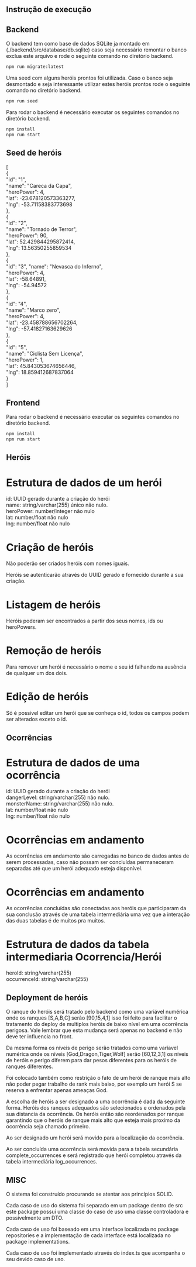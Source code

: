 ## Instrução de execução

## Backend

O backend tem como base de dados SQLite ja montado em (./backend/src/database/db.sqlite) caso seja necessário remontar o banco exclua este arquivo e rode o seguinte comando no diretório backend.

```sh
npm run migrate:latest
```

Uma seed com alguns heróis prontos foi utilizada. Caso o banco seja desmontado e seja interessante utilizar estes heróis prontos rode o seguinte comando no diretório backend.

```sh
npm run seed
```

Para rodar o backend é necessário executar os seguintes comandos no diretório backend.


```sh
npm install
npm run start
```

## Seed de heróis

[<br/>
  {<br/>
    "id": "1",<br/>
    "name": "Careca da Capa",<br/>
    "heroPower": 4,<br/>
    "lat": -23.678120573363277,<br/>
    "lng": -53.71158383773698<br/>
  },<br/>
  {<br/>
    "id": "2",<br/>
    "name": "Tornado de Terror",<br/>
    "heroPower": 90,<br/>
    "lat": 52.429844295872414,<br/>
    "lng": 13.56350255859534<br/>
  },<br/>
  {<br/>
    "id": "3",
    "name": "Nevasca do Inferno",<br/>
    "heroPower": 4,<br/>
    "lat": -58.64891,<br/>
    "lng": -54.94572<br/>
  },<br/>
  {<br/>
    "id": "4",<br/>
    "name": "Marco zero",<br/>
    "heroPower": 4,<br/>
    "lat": -23.458788656702264,<br/>
    "lng": -57.41827163629626<br/>
  },<br/>
  {<br/>
    "id": "5",<br/>
    "name": "Ciclista Sem Licença",<br/>
    "heroPower": 1,<br/>
    "lat": 45.843053674656446,<br/>
    "lng": 18.859412687837064<br/>
  }<br/>
]<br/>


## Frontend

Para rodar o backend é necessário executar os seguintes comandos no diretório backend.


```sh
npm install
npm run start
```



## Heróis


# Estrutura de dados de um herói

id: UUID gerado durante a criação do herói<br/>
name: string/varchar(255) único não nulo.<br/>
heroPower: number/integer não nulo<br/>
lat: number/float não nulo<br/>
lng: number/float não nulo<br/>

# Criação de heróis

Não poderão ser criados heróis com nomes iguais.

Heróis se autenticarão através do UUID gerado e fornecido durante a sua criação.

# Listagem de heróis

Heróis poderam ser encontrados a partir dos seus nomes, ids ou heroPowers.

# Remoção de heróis

Para remover um herói é necessário o nome e seu id falhando na ausência de qualquer um dos dois.

# Edição de heróis

Só é possivel editar um herói que se conheça o id, todos os campos podem ser alterados exceto o id.



## Ocorrências


# Estrutura de dados de uma ocorrência

id: UUID gerado durante a criação do herói<br/>
dangerLevel: string/varchar(255) não nulo.<br/>
monsterName: string/varchar(255) não nulo.<br/>
lat: number/float não nulo<br/>
lng: number/float não nulo<br/>

# Ocorrências em andamento

As ocorrências em andamento são carregadas no banco de dados antes de serem processadas, caso não possam ser concluídas permaneceram separadas até que um herói adequado esteja disponível.

# Ocorrências em andamento

As ocorrências concluídas são conectadas aos heróis que participaram da sua conclusão através de uma tabela intermediária uma vez que a interação das duas tabelas é de muitos pra muitos.

# Estrutura de dados da tabela intermediaria Ocorrencia/Herói

heroId: string/varchar(255)<br/>
occurrenceId: string/varchar(255)<br/>



## Deployment de heróis


O ranque do heróis será tratado pelo backend como uma variável numérica onde os ranques [S,A,B,C] serão [90,15,4,1] isso foi feito para facilitar o tratamento do deploy de multiplos heróis de baixo nível em uma ocorrência perigosa. Vale lembrar que esta mudança será apenas no backend e não deve ter influencia no front.

Da mesma forma os níveis de perigo serão tratados como uma varíavel numérica onde os níveis [God,Dragon,Tiger,Wolf] serão [60,12,3,1] os níveis de heróis e perigo diferem para dar pesos diferentes para os heróis de ranques diferentes.

Foi colocado também como restrição o fato de um herói de ranque mais alto não poder pegar trabalho de rank mais baixo, por exemplo um herói S se reserva a enfrentar apenas ameaças God.

A escolha de heróis a ser designado a uma ocorrência é dada da seguinte forma.
Heróis dos ranques adequados são selecionados e ordenados pela sua distancia da ocorrência.
Os heróis então são reordenados por ranque garantindo que o heróis de ranque mais alto que esteja mais proximo da ocorrência seja chamado primeiro.

Ao ser designado um herói será movido para a localização da ocorrência.

Ao ser concluída uma ocorrência será movida para a tabela secundária complete_occurrences e será registrado que herói completou através da tabela intermediária log_occurrences.



## MISC


O sistema foi construído procurando se atentar aos princípios SOLID.

Cada caso de uso do sistema foi separado em um package dentro de src este package possui uma classe do caso de uso uma classe controladora e possivelmente um DTO.

Cada caso de uso foi baseado em uma interface localizada no package repositories e a implementação de cada interface está localizada no package implementations.

Cada caso de uso foi implementado através do index.ts que acompanha o seu devido caso de uso.